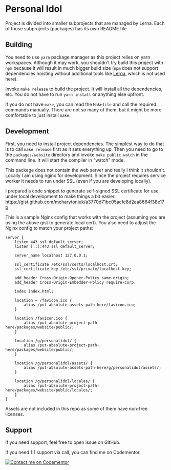 # Personal Idol

Project is divided into smaller subprojects that are managed by Lerna. Each
of those subprojects (packages) has its own README file.

## Building

You need to use `yarn` package manager as this project relies on yarn
workspaces. Although it may work, you shouldn't try build this project with
`npm` because it will result in much bigger build size (`npm` does not support
dependencies hoisting without additional tools like
[Lerna](https://github.com/lerna/lerna), which is not used here).

Invoke `make release` to build the project. It will install all the
dependencies, etc. You do not have to run `yarn install` or anything else
upfront.

If you do not have `make`, you can read the `Makefile` and call the required
commands manually. There are not so many of them, but it might be more
comfortable to just install `make`.

## Development

First, you need to install project dependencies. The simplest way to do that
is to call `make release` first as it sets everything up. Then you need to
go to the `packages/website` directory and invoke `make public.watch` in the
command line. It will start the compiler in "watch" mode.

This package does not contain the web server and really I think it shouldn't.
Locally I am using nginx for development. Since the project requires service
worker it needs to run under SSL (even if you are developing locally).

I prepared a code snippet to generate self-signed SSL certificate for use under
local development to make things a bit easier:
https://gist.github.com/mcharytoniuk/a3770d71bc05acfe8d2aa8664f38e17b

This is a sample Nginx config that works with the project (assuming you are
using the above gist to generate local cert). You also need to adjust the
Nginx config to match your project paths:

```nginx
server {
    listen 443 ssl default_server;
    listen [::]:443 ssl default_server;

    server_name localhost 127.0.0.1;

    ssl_certificate /etc/ssl/certs/localhost.crt;
    ssl_certificate_key /etc/ssl/private/localhost.key;

    add_header Cross-Origin-Opener-Policy same-origin;
    add_header Cross-Origin-Embedder-Policy require-corp;

    index index.html;

    location = /favicon.ico {
        alias /put-absolute-assets-path-here/favicon.ico;
    }

    location /favicon.ico {
        alias /put-absolute-project-path-here/packages/website/public/;
    }

    location /g/personalidol/ {
        alias /put-absolute-project-path-here/packages/website/public/;
    }

    location /g/personalidol/assets/ {
        alias /put-absolute-assets-path-here/g/personalidol/assets/;
    }

    location /g/personalidol/locales/ {
        alias /put-absolute-project-path-here/packages/website/public/locales/;
    }
}
```

Assets are not included in this repo as some of them have non-free licenses.

## Support

If you need support, feel free to open issue on GitHub.

If you need 1:1 support via call, you can find me on Codementor.

[![Contact me on Codementor](https://www.codementor.io/m-badges/matcha/im-a-cm-b.svg)](https://www.codementor.io/@matcha?refer=badge)
